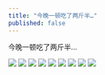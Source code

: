 ```yaml
---
title: "今晚一顿吃了两斤半…"
published: false
---
```

今晚一顿吃了两斤半…

![](./1.jpg)
![](./2.jpg)
![](./3.jpg)
![](./4.jpg)
![](./5.jpg)
![](./6.jpg)
![](./7.jpg)
![](./8.jpg)
![](./9.jpg)
